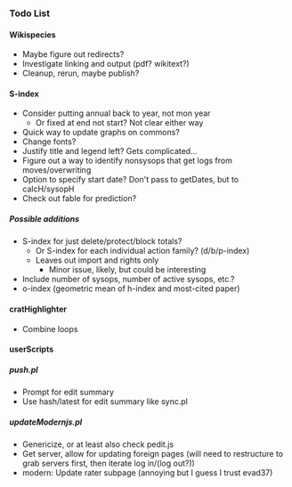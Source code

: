 ### Todo List
#### Wikispecies
* Maybe figure out redirects?
* Investigate linking and output (pdf?  wikitext?)
* Cleanup, rerun, maybe publish?

#### S-index
* Consider putting annual back to year, not mon year
    * Or fixed at end not start?  Not clear either way
* Quick way to update graphs on commons?
* Change fonts?
* Justify title and legend left?  Gets complicated...
* Figure out a way to identify nonsysops that get logs from moves/overwriting
* Option to specify start date?  Don't pass to getDates, but to calcH/sysopH
* Check out fable for prediction?

##### Possible additions
* S-index for just delete/protect/block totals?
    * Or S-index for each individual action family? (d/b/p-index)
    * Leaves out import and rights only
        * Minor issue, likely, but could be interesting
* Include number of sysops, number of active sysops, etc.?
* o-index (geometric mean of h-index and most-cited paper)

#### cratHighlighter
* Combine loops

#### userScripts
##### push.pl
* Prompt for edit summary
* Use hash/latest for edit summary like sync.pl
##### updateModernjs.pl
* Genericize, or at least also check pedit.js
* Get server, allow for updating foreign pages (will need to restructure to grab servers first, then iterate log in/(log out?))
* modern: Update rater subpage (annoying but I guess I trust evad37)
